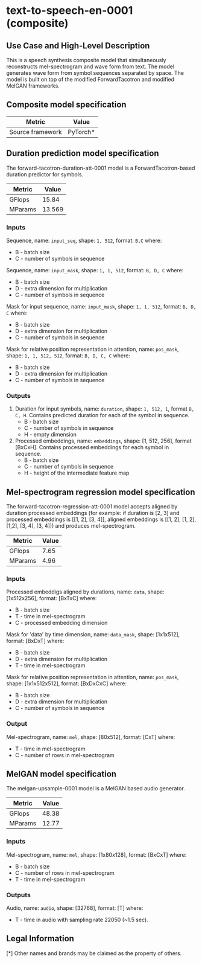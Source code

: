 # text-to-speech-en-0001 (composite)

## Use Case and High-Level Description

This is a speech synthesis composite model that simultaneously reconstructs
mel-spectrogram and wave form from text. The model generates wave form from symbol sequences separated by space.
The model is built on top of the modified ForwardTacotron and modified MelGAN frameworks.

## Composite model specification

| Metric                                        | Value     |
|-----------------------------------------------|-----------|
| Source framework                              | PyTorch\* |


## Duration prediction model specification

The forward-tacotron-duration-att-0001 model is a ForwardTacotron-based duration predictor for symbols.

| Metric                                        | Value     |
|-----------------------------------------------|-----------|
| GFlops                                        | 15.84      |
| MParams                                       | 13.569     |

### Inputs

Sequence, name: `input_seq`, shape: `1, 512`, format: `B,C`
where:
   - B - batch size
   - C - number of symbols in sequence

Sequence, name: `input_mask`, shape: `1, 1, 512`, format: `B, D, C`
where:
   - B - batch size
   - D - extra dimension for multiplication
   - C - number of symbols in sequence

Mask for input sequence, name: `input_mask`, shape: `1, 1, 512`, format: `B, D, C`
where:
   - B - batch size
   - D - extra dimension for multiplication
   - C - number of symbols in sequence

Mask for relative position representation in attention, name: `pos_mask`, shape: `1, 1, 512, 512`, format: `B, D, C, C`
where:
   - B - batch size
   - D - extra dimension for multiplication
   - C - number of symbols in sequence

### Outputs

1. Duration for input symbols, name: `duration`, shape: `1, 512, 1`, format `B, C, H`. Contains predicted duration for each of the symbol in sequence.
   - B - batch size
   - C - number of symbols in sequence
   - H - empty dimension
2. Processed embeddings, name: `embeddings`, shape: [1, 512, 256], format [BxCxH]. Contains processed embeddings for each symbol in sequence.
   - B - batch size
   - C - number of symbols in sequence
   - H - height of the intermediate feature map

## Mel-spectrogram regression model specification

The forward-tacotron-regression-att-0001 model accepts aligned by duration processed embeddings (for example: if duration is [2, 3] and processed embeddings is [[1, 2], [3, 4]], aligned embeddings is [[1, 2], [1, 2], [1,2], [3, 4], [3, 4]]) and produces mel-spectrogram.

| Metric                                        | Value     |
|-----------------------------------------------|-----------|
| GFlops                                        | 7.65      |
| MParams                                       | 4.96      |


### Inputs

Processed embeddigs aligned by durations, name: `data`, shape: [1x512x256], format: [BxTxC]
where:
   - B - batch size
   - T - time in mel-spectrogram
   - C - processed embedding dimension

Mask for 'data' by time dimension, name: `data_mask`, shape: [1x1x512], format: [BxDxT]
where:
   - B - batch size
   - D - extra dimension for multiplication
   - T - time in mel-spectrogram

Mask for relative position representation in attention, name: `pos_mask`, shape: [1x1x512x512], format: [BxDxCxC]
where:
   - B - batch size
   - D - extra dimension for multiplication
   - C - number of symbols in sequence

### Output

Mel-spectrogram, name: `mel`, shape: [80x512], format: [CxT]
where:
   - T - time in mel-spectrogram
   - C - number of rows in mel-spectrogram


## MelGAN model specification

The melgan-upsample-0001 model is a MelGAN based audio generator.

| Metric                                        | Value |
|-----------------------------------------------|-------|
| GFlops                                        | 48.38 |
| MParams                                       | 12.77 |


### Inputs

Mel-spectrogram, name: `mel`, shape: [1x80x128], format: [BxCxT]
where:
   - B - batch size
   - C - number of rows in mel-spectrogram
   - T - time in mel-spectrogram

### Outputs

Audio, name: `audio`, shape: [32768], format: [T]
where:
   - T - time in audio with sampling rate 22050 (~1.5 sec).


## Legal Information
[*] Other names and brands may be claimed as the property of others.
